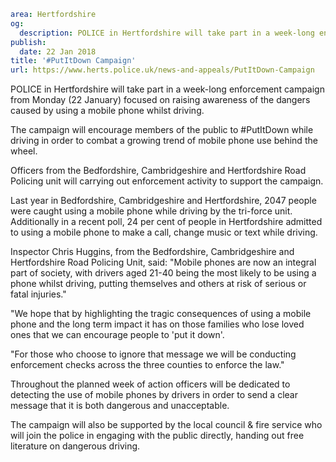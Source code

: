 ```yaml
area: Hertfordshire
og:
  description: POLICE in Hertfordshire will take part in a week-long enforcement campaign from Monday (22 January) focused on raising awareness of the dangers caused by using a mobile phone whilst driving.
publish:
  date: 22 Jan 2018
title: '#PutItDown Campaign'
url: https://www.herts.police.uk/news-and-appeals/PutItDown-Campaign
```

POLICE in Hertfordshire will take part in a week-long enforcement campaign from Monday (22 January) focused on raising awareness of the dangers caused by using a mobile phone whilst driving.

The campaign will encourage members of the public to #PutItDown while driving in order to combat a growing trend of mobile phone use behind the wheel.

Officers from the Bedfordshire, Cambridgeshire and Hertfordshire Road Policing unit will carrying out enforcement activity to support the campaign.

Last year in Bedfordshire, Cambridgeshire and Hertfordshire, 2047 people were caught using a mobile phone while driving by the tri-force unit. Additionally in a recent poll, 24 per cent of people in Hertfordshire admitted to using a mobile phone to make a call, change music or text while driving.

Inspector Chris Huggins, from the Bedfordshire, Cambridgeshire and Hertfordshire Road Policing Unit, said: "Mobile phones are now an integral part of society, with drivers aged 21-40 being the most likely to be using a phone whilst driving, putting themselves and others at risk of serious or fatal injuries."

"We hope that by highlighting the tragic consequences of using a mobile phone and the long term impact it has on those families who lose loved ones that we can encourage people to 'put it down'.

"For those who choose to ignore that message we will be conducting enforcement checks across the three counties to enforce the law."

Throughout the planned week of action officers will be dedicated to detecting the use of mobile phones by drivers in order to send a clear message that it is both dangerous and unacceptable.

The campaign will also be supported by the local council & fire service who will join the police in engaging with the public directly, handing out free literature on dangerous driving.
